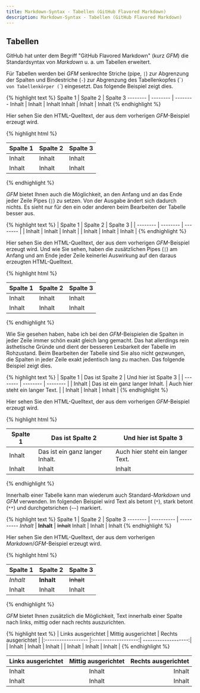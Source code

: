 ```yaml
---
title: Markdown-Syntax - Tabellen (GitHub Flavored Markdown)
description: Markdown-Syntax - Tabellen (GitHub Flavored Markdown)
---
```


## Tabellen

GitHub hat unter dem Begriff "GitHub Flavored Markdown" (kurz *GFM*) die Standardsyntax von *Markdown* u. a. um Tabellen erweitert. 

Für Tabellen werden bei *GFM* senkrechte Striche (pipe, `|`) zur Abgrenzung der Spalten und Bindestriche (`-`) zur Abgrenzung des Tabellenkopfes (´<thead>`) von Tabellenkörper (`<thody>`) eingesetzt. Das folgende Beispiel zeigt dies.

{% highlight text %}
Spalte 1 | Spalte 2 | Spalte 3
-------- | -------- | --------
Inhalt   | Inhalt   | Inhalt
Inhalt   | Inhalt   | Inhalt
{% endhighlight %}

Hier sehen Sie den HTML-Quelltext, der aus dem vorherigen *GFM*-Beispiel erzeugt wird.

{% highlight html %}
<table>
  <thead>
    <tr>
      <th>Spalte 1</th>
      <th>Spalte 2</th>
      <th>Spalte 3</th>
    </tr>
  </thead>
  <tbody>
    <tr>
      <td>Inhalt</td>
      <td>Inhalt</td>
      <td>Inhalt</td>
    </tr>
    <tr>
      <td>Inhalt</td>
      <td>Inhalt</td>
      <td>Inhalt</td>
    </tr>
  </tbody>
</table>
{% endhighlight %}

*GFM* bietet Ihnen auch die Möglichkeit, an den Anfang und an das Ende jeder Zeile Pipes (`|`) zu setzen. Von der Ausgabe ändert sich dadurch nichts. Es sieht nur für den ein oder anderen beim Bearbeiten der Tabelle besser aus.

{% highlight text %}
| Spalte 1 | Spalte 2 | Spalte 3 |
| -------- | -------- | -------- |
| Inhalt   | Inhalt   | Inhalt   |
| Inhalt   | Inhalt   | Inhalt   |
{% endhighlight %}

Hier sehen Sie den HTML-Quelltext, der aus dem vorherigen *GFM*-Beispiel erzeugt wird. Und wie Sie sehen, haben die zusätzlichen Pipes (`|`) am Anfang und am Ende jeder Zeile keinerlei Auswirkung auf den daraus erzeugten HTML-Quelltext.

{% highlight html %}
<table>
  <thead>
    <tr>
      <th>Spalte 1</th>
      <th>Spalte 2</th>
      <th>Spalte 3</th>
    </tr>
  </thead>
  <tbody>
    <tr>
      <td>Inhalt</td>
      <td>Inhalt</td>
      <td>Inhalt</td>
    </tr>
    <tr>
      <td>Inhalt</td>
      <td>Inhalt</td>
      <td>Inhalt</td>
    </tr>
  </tbody>
</table>
{% endhighlight %}

Wie Sie gesehen haben, habe ich bei den *GFM*-Beispielen die Spalten in jeder Zeile immer schön exakt gleich lang gemacht. Das hat allerdings rein ästhetische Gründe und dient der besseren Lesbarkeit der Tabelle im Rohzustand. Beim Bearbeiten der Tabelle sind Sie also nicht gezwungen, die Spalten in jeder Zeile exakt jedentisch lang zu machen. Das folgende Beispiel zeigt dies.

{% highlight text %}
| Spalte 1 | Das ist Spalte 2 | Und hier ist Spalte 3 |
| -------- | -------- | -------- |
| Inhalt | Das ist ein ganz langer Inhalt. | Auch hier steht ein langer Text. |
| Inhalt | Inhalt | Inhalt |
{% endhighlight %}

Hier sehen Sie den HTML-Quelltext, der aus dem vorherigen *GFM*-Beispiel erzeugt wird.

{% highlight html %}
<table>
  <thead>
    <tr>
      <th>Spalte 1</th>
      <th>Das ist Spalte 2</th>
      <th>Und hier ist Spalte 3</th>
    </tr>
  </thead>
  <tbody>
    <tr>
      <td>Inhalt</td>
      <td>Das ist ein ganz langer Inhalt.</td>
      <td>Auch hier steht ein langer Text.</td>
    </tr>
    <tr>
      <td>Inhalt</td>
      <td>Inhalt</td>
      <td>Inhalt</td>
    </tr>
  </tbody>
</table>
{% endhighlight %}

Innerhalb einer Tabelle kann man wiederum auch Standard-*Markdown* und *GFM* verwenden. Im folgenden Beispiel wird Text als betont (`*`), stark betont (`**`) und durchgetsrichen (`~~`) markiert.

{% highlight text %}
Spalte 1 | Spalte 2   | Spalte 3
-------- | ---------- | ----------
*Inhalt* | **Inhalt** | ~~Inhalt~~
Inhalt   | Inhalt     | Inhalt
{% endhighlight %}

Hier sehen Sie den HTML-Quelltext, der aus dem vorherigen *Markdown*/*GFM*-Beispiel erzeugt wird.

{% highlight html %}
<table>
  <thead>
    <tr>
      <th>Spalte 1</th>
      <th>Spalte 2</th>
      <th>Spalte 3</th>
    </tr>
  </thead>
  <tbody>
    <tr>
      <td><em>Inhalt</em></td>
      <td><strong>Inhalt</strong></td>
      <td><del>Inhalt</del></td>
    </tr>
    <tr>
      <td>Inhalt</td>
      <td>Inhalt</td>
      <td>Inhalt</td>
    </tr>
  </tbody>
</table>
{% endhighlight %}

*GFM* bietet Ihnen zusätzlich die Möglichkeit, Text innerhalb einer Spalte nach links, mittig oder nach rechts auszurichten. 

{% highlight text %}
| Links ausgerichtet | Mittig ausgerichtet | Rechts ausgerichtet |
|:------------------ |:-------------------:| -------------------:|
| Inhalt             | Inhalt              | Inhalt              |
| Inhalt             | Inhalt              | Inhalt              |
{% endhighlight %}

| Links ausgerichtet | Mittig ausgerichtet | Rechts ausgerichtet |
|:------------------ |:-------------------:| -------------------:|
| Inhalt             | Inhalt              | Inhalt              |
| Inhalt             | Inhalt              | Inhalt              |
